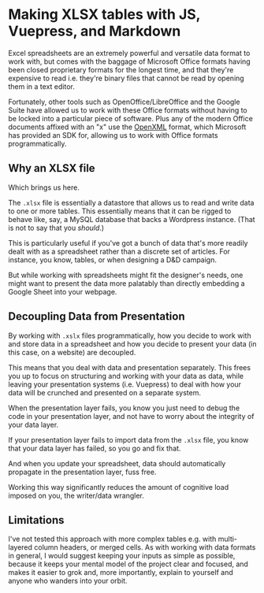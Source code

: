 # Making XLSX tables with JS, Vuepress, and Markdown

Excel spreadsheets are an extremely powerful and versatile data format to work with,
but comes with the baggage of Microsoft Office formats having been closed proprietary formats for
the longest time, and that they're expensive to read i.e. they're binary files that cannot be read
by opening them in a text editor.

Fortunately, other tools such as OpenOffice/LibreOffice and the Google Suite have allowed us
to work with these Office formats without having to be locked into a particular piece of software.
Plus any of the modern Office documents affixed with an "x" use the
[OpenXML](https://github.com/OfficeDev/office-content/tree/master/en-us/OpenXMLCon) format,
which Microsoft has provided an SDK for, allowing us to work with Office formats programmatically.

## Why an XLSX file

Which brings us here.

The `.xlsx` file is essentially a datastore that allows us to read and write data to one or more tables.
This essentially means that it can be rigged to behave like, say, a MySQL database that backs a Wordpress instance.
(That is not to say that you _should_.)

This is particularly useful if you've got a bunch of data that's more readily dealt with as a spreadsheet
rather than a discrete set of articles. For instance, you know, tables, or when designing a D&D campaign.

But while working with spreadsheets might fit the designer's needs, one might want to present the data more
palatably than directly embedding a Google Sheet into your webpage.

## Decoupling Data from Presentation

By working with `.xslx` files programmatically, how you decide to work with and store data in a spreadsheet
and how you decide to present your data (in this case, on a website) are decoupled.

This means that you deal with data and presentation separately.
This frees you up to focus on structuring and working with your data as data,
while leaving your presentation systems (i.e. Vuepress) to deal with how your data
will be crunched and presented on a separate system.

When the presentation layer fails, you know you just need to debug the code in your presentation layer,
and not have to worry about the integrity of your data layer.

If your presentation layer fails to import data from the `.xlsx` file, you know that your data layer has failed,
so you go and fix that.

And when you update your spreadsheet, data should automatically propagate in the presentation layer, fuss free.

Working this way significantly reduces the amount of cognitive load imposed on you, the writer/data wrangler.

## Limitations

I've not tested this approach with more complex tables e.g. with multi-layered column headers, or merged cells.
As with working with data formats in general, I would suggest keeping your inputs as simple as possible,
because it keeps your mental model of the project clear and focused, and makes it easier to grok and, more importantly,
explain to yourself and anyone who wanders into your orbit.

